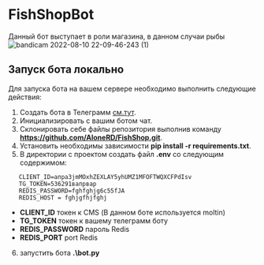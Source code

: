 # FishShopBot

Данный бот выступает в роли магазина, в данном случаи рыбы\
![bandicam 2022-08-10 22-09-46-243 (1)](https://user-images.githubusercontent.com/39197265/184000119-db8ef3c7-f5a0-4b10-95b0-f10d5d44d597.gif)
## Запуск бота локально
Для запуска бота на вашем сервере необходимо выполнить следующие действия:

1. Cоздать бота в Телеграмм  [см.тут](https://core.telegram.org/bots).
2. Инициализировать с вашим ботом чат.
3. Склонировать себе файлы репозитория выполнив команду **https://github.com/AloneRD/FishShop.git**.
4. Установить необходимы зависимости **pip install -r requirements.txt**.
5. В директории с проектом создать файл **.env** со следующим содержимом:
 ```
    CLIENT_ID=апра3jmMOxhZEXLAY5yhUMZ1MFOFTWQXCFPdIsv
    TG_TOKEN=536291вапрвар
    REDIS_PASSWORD=fghfghjg6c55fJA
    REDIS_HOST = fghjgfhjfghj
 ```
   - **CLIENT_ID** токен к CMS (В данном боте используется moltin)
   - **TG_TOKEN** токен к вашему телеграмм боту
   - **REDIS_PASSWORD** пароль Redis
   - **REDIS_PORT** port Redis
6. запустить бота **.\bot.py**
